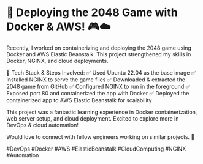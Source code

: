 # 🚀 Deploying the 2048 Game with Docker & AWS! 🎮☁️

Recently, I worked on containerizing and deploying the 2048 game using Docker and AWS Elastic Beanstalk. This project strengthened my skills in Docker, NGINX, and cloud deployments.

🔹 Tech Stack & Steps Involved:
✅ Used Ubuntu 22.04 as the base image
✅ Installed NGINX to serve the game files
✅ Downloaded & extracted the 2048 game from GitHub
✅ Configured NGINX to run in the foreground
✅ Exposed port 80 and containerized the app with Docker
✅ Deployed the containerized app to AWS Elastic Beanstalk for scalability

This project was a fantastic learning experience in Docker containerization, web server setup, and cloud deployment. Excited to explore more in DevOps & cloud automation!

Would love to connect with fellow engineers working on similar projects. 🚀

#DevOps #Docker #AWS #ElasticBeanstalk #CloudComputing #NGINX #Automation
